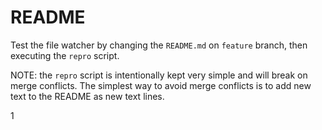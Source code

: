 # README

Test the file watcher by changing the `README.md` on `feature` branch, then
executing the `repro` script.

NOTE: the `repro` script is intentionally kept very simple and will break on
merge conflicts. The simplest way to avoid merge conflicts is to add new text
to the README as new text lines.

1
